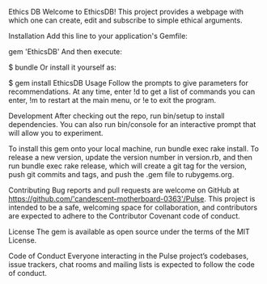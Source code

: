 Ethics DB
Welcome to EthicsDB! This project provides a webpage with which one can create, edit and subscribe to simple ethical arguments.

Installation
Add this line to your application's Gemfile:

gem 'EthicsDB'
And then execute:

$ bundle
Or install it yourself as:

$ gem install EthicsDB
Usage
Follow the prompts to give parameters for recommendations. At any time, enter !d to get a list of commands you can enter, !m to restart at the main menu, or !e to exit the program.

Development
After checking out the repo, run bin/setup to install dependencies. You can also run bin/console for an interactive prompt that will allow you to experiment.

To install this gem onto your local machine, run bundle exec rake install. To release a new version, update the version number in version.rb, and then run bundle exec rake release, which will create a git tag for the version, push git commits and tags, and push the .gem file to rubygems.org.

Contributing
Bug reports and pull requests are welcome on GitHub at https://github.com/'candescent-motherboard-0363'/Pulse. This project is intended to be a safe, welcoming space for collaboration, and contributors are expected to adhere to the Contributor Covenant code of conduct.

License
The gem is available as open source under the terms of the MIT License.

Code of Conduct
Everyone interacting in the Pulse project’s codebases, issue trackers, chat rooms and mailing lists is expected to follow the code of conduct.
